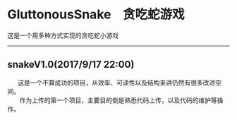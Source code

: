 # GluttonousSnake    贪吃蛇游戏

这是一个用多种方式实现的贪吃蛇小游戏
_________________________________

## snakeV1.0(2017/9/17 22:00)<br>
        这是一个不算成功的项目，从效率、可读性以及结构来讲仍然有很多改进空间。<br>
        作为上传的第一个项目，主要目的倒是熟悉代码上传，以及代码的维护等操作。<br>
